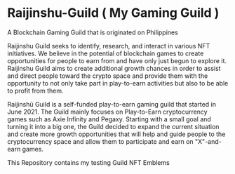 # Raijinshu-Guild ( My Gaming Guild )
A Blockchain Gaming Guild that is originated on Philippines

Raijinshu Guild seeks to identify, research, and interact in various NFT initiatives. We believe in the potential of blockchain games to create opportunities for people to earn from and have only just begun to explore it. Raijinshu Guild aims to create additional growth chances in order to assist and direct people toward the crypto space and provide them with the opportunity to not only take part in play-to-earn activities but also to be able to profit from them.

Raijinshū Guild is a self-funded play-to-earn gaming guild that started in June 2021. The Guild mainly focuses on Play-to-Earn cryptocurrency games such as Axie Infinity and Pegaxy. Starting with a small goal and turning it into a big one, the Guild decided to expand the current situation and create more growth opportunities that will help and guide people to the cryptocurrency space and allow them to participate and earn on "X"-and-earn games.


This Repository contains my testing Guild NFT Emblems
